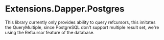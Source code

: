 # Extensions.Dapper.Postgres

This library currently only provides ability to query refcursors, this imitates the QueryMultiple, since PostgreSQL don't support multiple result set, we're using the Refcursor feature of the database.